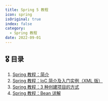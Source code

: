 ```yaml
---
title: Spring 5 教程
icon: spring
isOriginal: true
index: false
category:
  - Spring 教程
date: 2022-09-01
---
```


## 🎖️ 目录

1. [Spring 教程：简介](2022-02-01-spring-intro.md)
2. [Spring 教程：IoC 简介及入门实例（XML 版）](2022-02-02-ioc.md)
4. [Spring 教程：3 种创建项目的方式](2022-02-04-the-methods-to-create-spring-project.md)
5. [Spring 教程：Bean 详解](2022-02-05-bean.md)

